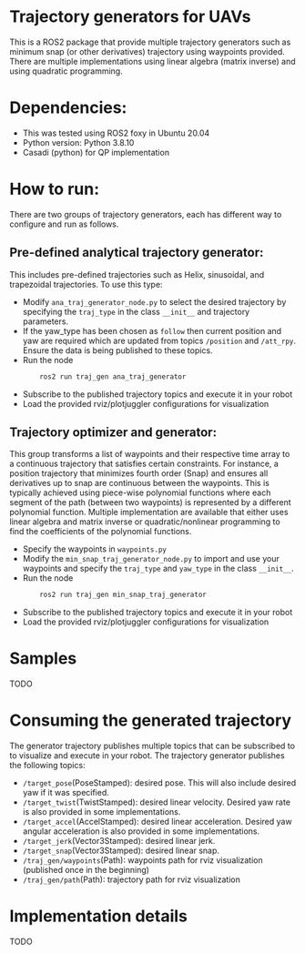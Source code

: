 # Trajectory generators for UAVs 
This is a ROS2 package that provide multiple trajectory generators such as minimum snap (or other derivatives) trajectory using waypoints provided.
There are multiple implementations using linear algebra (matrix inverse) and using quadratic programming.

# Dependencies:
- This was tested using ROS2 foxy in Ubuntu 20.04 
- Python version: Python 3.8.10
- Casadi (python) for QP implementation

# How to run:
There are two groups of trajectory generators, each has different way to configure and run as follows.
## **Pre-defined analytical trajectory generator:**
This includes pre-defined trajectories such as Helix, sinusoidal, and trapezoidal trajectories. To use this type:
- Modify `ana_traj_generator_node.py` to select the desired trajectory by specifying the `traj_type` in the class `__init__` and trajectory parameters.
- If the yaw_type has been chosen as `follow` then current position and yaw are required which are updated from topics `/position` and `/att_rpy`. Ensure the data is being published to these topics.
- Run the node
    ```bash
        ros2 run traj_gen ana_traj_generator
    ```
- Subscribe to the published trajectory topics and execute it in your robot
- Load the provided rviz/plotjuggler configurations for visualization

## **Trajectory optimizer and generator:**
This group transforms a list of waypoints and their respective time array to a continuous trajectory that satisfies certain constraints. For instance, a position trajectory that minimizes fourth order (Snap) and ensures all derivatives up to snap are continuous between the waypoints. This is typically achieved using piece-wise polynomial functions where each segment of the path (between two waypoints) is represented by a different polynomial function. Multiple implementation are available that either uses linear algebra and matrix inverse or quadratic/nonlinear programming to find the coefficients of the polynomial functions.
- Specify the waypoints in `waypoints.py`
- Modify the `min_snap_traj_generator_node.py` to import and use your waypoints and specify the `traj_type` and `yaw_type` in the class `__init__`.
- Run the node
    ```bash
        ros2 run traj_gen min_snap_traj_generator
    ```
- Subscribe to the published trajectory topics and execute it in your robot
- Load the provided rviz/plotjuggler configurations for visualization

# Samples
TODO

# Consuming the generated trajectory
The generator trajectory publishes multiple topics that can be subscribed to to visualize and execute in your robot. The trajectory generator publishes the following topics:
- `/target_pose`(PoseStamped): desired pose. This will also include desired yaw if it was specified.
- `/target_twist`(TwistStamped): desired linear velocity. Desired yaw rate is also provided in some implementations.
- `/target_accel`(AccelStamped): desired linear acceleration. Desired yaw angular acceleration is also provided in some implementations.
- `/target_jerk`(Vector3Stamped):  desired linear jerk.
- `/target_snap`(Vector3Stamped):  desired linear snap.
- `/traj_gen/waypoints`(Path): waypoints path for rviz visualization (published once in the beginning)
- `/traj_gen/path`(Path): trajectory path for rviz visualization


# Implementation details
TODO